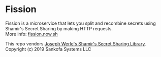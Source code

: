 # Fission
Fission is a microservice that lets you split and recombine secrets using Shamir's Secret Sharing by making HTTP requests.  
More info: [fission.now.sh](https://fission.now.sh)

This repo vendors [Joseph Werle's Shamir's Secret Sharing Library](https://github.com/jwerle/shamirs-secret-sharing).  
Copyright (c) 2019 Sankofa Systems LLC
